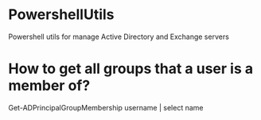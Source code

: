 # PowershellUtils
Powershell utils for manage Active Directory and Exchange servers


# How to get all groups that a user is a member of?
Get-ADPrincipalGroupMembership username | select name
